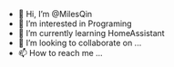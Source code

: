 - 👋 Hi, I’m @MilesQin
- 👀 I’m interested in Programing
- 🌱 I’m currently learning HomeAssistant
- 💞️ I’m looking to collaborate on ...
- 📫 How to reach me ...

<!---
MilesQin/MilesQin is a ✨ special ✨ repository because its `README.md` (this file) appears on your GitHub profile.
You can click the Preview link to take a look at your changes.
--->
